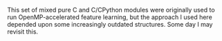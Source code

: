 This set of mixed pure C and C/CPython modules were originally used to run
OpenMP-accelerated feature learning, but the approach I used here depended
upon some increasingly outdated structures. Some day I may revisit this.
